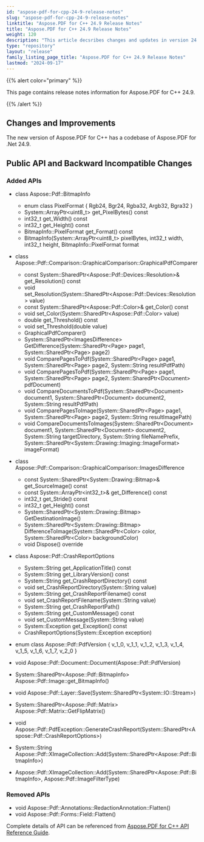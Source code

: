 ```yaml
---
id: "aspose-pdf-for-cpp-24-9-release-notes"
slug: "aspose-pdf-for-cpp-24-9-release-notes"
linktitle: "Aspose.PDF for C++ 24.9 Release Notes"
title: "Aspose.PDF for C++ 24.9 Release Notes"
weight: 120
description: "This article decsribes changes and updates in version 24.9 of Aspose.PDF for C++ library"
type: "repository"
layout: "release"
family_listing_page_title: "Aspose.PDF for C++ 24.9 Release Notes"
lastmod: "2024-09-17"
---
```


{{% alert color="primary" %}}

This page contains release notes information for Aspose.PDF for C++ 24.9.

{{% /alert %}}

## Changes and Improvements

The new version of Aspose.PDF for C++ has a codebase of Aspose.PDF for .Net 24.9.

## Public API and Backward Incompatible Changes

### Added APIs

* class Aspose::Pdf::BitmapInfo
    * enum class PixelFormat { Rgb24, Bgr24, Rgba32, Argb32, Bgra32 }
    * System::ArrayPtr&lt;uint8_t&gt; get_PixelBytes() const
    * int32_t get_Width() const
    * int32_t get_Height() const
    * BitmapInfo::PixelFormat get_Format() const
    * BitmapInfo(System::ArrayPtr&lt;uint8_t&gt; pixelBytes, int32_t width, int32_t height, BitmapInfo::PixelFormat format

* class Aspose::Pdf::Comparison::GraphicalComparison::GraphicalPdfComparer
    * const System::SharedPtr&lt;Aspose::Pdf::Devices::Resolution&gt;& get_Resolution() const
    * void set_Resolution(System::SharedPtr&lt;Aspose::Pdf::Devices::Resolution&gt; value)
    * const System::SharedPtr&lt;Aspose::Pdf::Color&gt;& get_Color() const
    * void set_Color(System::SharedPtr&lt;Aspose::Pdf::Color&gt; value)
    * double get_Threshold() const
    * void set_Threshold(double value)
    * GraphicalPdfComparer()
    * System::SharedPtr&lt;ImagesDifference&gt; GetDifference(System::SharedPtr&lt;Page&gt; page1, System::SharedPtr&lt;Page&gt; page2)
    * void ComparePagesToPdf(System::SharedPtr&lt;Page&gt; page1, System::SharedPtr&lt;Page&gt; page2, System::String resultPdfPath)
    * void ComparePagesToPdf(System::SharedPtr&lt;Page&gt; page1, System::SharedPtr&lt;Page&gt; page2, System::SharedPtr&lt;Document&gt; pdfDocument)
    * void CompareDocumentsToPdf(System::SharedPtr&lt;Document&gt; document1, System::SharedPtr&lt;Document&gt; document2, System::String resultPdfPath)
    * void ComparePagesToImage(System::SharedPtr&lt;Page&gt; page1, System::SharedPtr&lt;Page&gt; page2, System::String resultImagePath)
    * void CompareDocumentsToImages(System::SharedPtr&lt;Document&gt; document1, System::SharedPtr&lt;Document&gt; document2, System::String targetDirectory, System::String fileNamePrefix, System::SharedPtr&lt;System::Drawing::Imaging::ImageFormat&gt; imageFormat)


* class Aspose::Pdf::Comparison::GraphicalComparison::ImagesDifference

    * const System::SharedPtr&lt;System::Drawing::Bitmap&gt;& get_SourceImage() const
    * const System::ArrayPtr&lt;int32_t&gt;& get_Difference() const
    * int32_t get_Stride() const
    * int32_t get_Height() const
    * System::SharedPtr&lt;System::Drawing::Bitmap&gt; GetDestinationImage()
    * System::SharedPtr&lt;System::Drawing::Bitmap&gt; DifferenceToImage(System::SharedPtr&lt;Color&gt; color, System::SharedPtr&lt;Color&gt; backgroundColor)
    * void Dispose() override

* class Aspose::Pdf::CrashReportOptions
    * System::String get_ApplicationTitle() const
    * System::String get_LibraryVersion() const
    * System::String get_CrashReportDirectory() const
    * void set_CrashReportDirectory(System::String value)
    * System::String get_CrashReportFilename() const
    * void set_CrashReportFilename(System::String value)
    * System::String get_CrashReportPath()
    * System::String get_CustomMessage() const
    * void set_CustomMessage(System::String value)
    * System::Exception get_Exception() const
    * CrashReportOptions(System::Exception exception)

* enum class Aspose::Pdf::PdfVersion { v_1_0, v_1_1, v_1_2, v_1_3, v_1_4, v_1_5, v_1_6, v_1_7, v_2_0 }
* void Aspose::Pdf::Document::Document(Aspose::Pdf::PdfVersion)
* System::SharedPtr&lt;Aspose::Pdf::BitmapInfo&gt; Aspose::Pdf::Image::get_BitmapInfo()
* void Aspose::Pdf::Layer::Save(System::SharedPtr&lt;System::IO::Stream&gt;)
* System::SharedPtr&lt;Aspose::Pdf::Matrix&gt; Aspose::Pdf::Matrix::GetFlipMatrix()
* void Aspose::Pdf::PdfException::GenerateCrashReport(System::SharedPtr&lt;Aspose::Pdf::CrashReportOptions&gt;)
* System::String Aspose::Pdf::XImageCollection::Add(System::SharedPtr&lt;Aspose::Pdf::BitmapInfo&gt;)
* Aspose::Pdf::XImageCollection::Add(System::SharedPtr&lt;Aspose::Pdf::BitmapInfo&gt;, Aspose::Pdf::ImageFilterType)

### Removed APIs

* void Aspose::Pdf::Annotations::RedactionAnnotation::Flatten()
* void Aspose::Pdf::Forms::Field::Flatten()

Complete details of API can be referenced from [Aspose.PDF for C++ API Reference Guide](https://reference.aspose.com/pdf/cpp).
